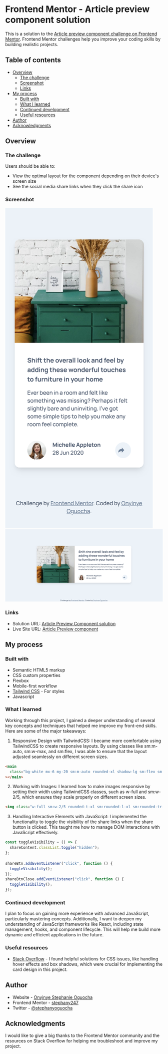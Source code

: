 # Frontend Mentor - Article preview component solution

This is a solution to the [Article preview component challenge on Frontend Mentor](https://www.frontendmentor.io/challenges/article-preview-component-dYBN_pYFT). Frontend Mentor challenges help you improve your coding skills by building realistic projects.

## Table of contents

- [Overview](#overview)
  - [The challenge](#the-challenge)
  - [Screenshot](#screenshot)
  - [Links](#links)
- [My process](#my-process)
  - [Built with](#built-with)
  - [What I learned](#what-i-learned)
  - [Continued development](#continued-development)
  - [Useful resources](#useful-resources)
- [Author](#author)
- [Acknowledgments](#acknowledgments)


## Overview

### The challenge

Users should be able to:

- View the optimal layout for the component depending on their device's screen size
- See the social media share links when they click the share icon

### Screenshot

![](./images/Screenshot%202024-12-14%20at%2020-34-27%20Frontend%20Mentor%20Article%20preview%20component.png)
![](./images/Screenshot%202024-12-14%20at%2020-33-33%20Frontend%20Mentor%20Article%20preview%20component.png)

### Links

- Solution URL: [Article Preview Component solution](https://github.com/stephany247/article-preview-component)
- Live Site URL: [Article Preview component](https://stephany247.github.io/article-preview-component/)

## My process

### Built with

- Semantic HTML5 markup
- CSS custom properties
- Flexbox
- Mobile-first workflow
- [Tailwind CSS](https://tailwindcss.com/docs/installation) - For styles
- Javascript

### What I learned

Working through this project, I gained a deeper understanding of several key concepts and techniques that helped me improve my front-end skills. Here are some of the major takeaways:

1. Responsive Design with TailwindCSS: I became more comfortable using TailwindCSS to create responsive layouts. By using classes like sm:m-auto, sm:w-max, and sm:flex, I was able to ensure that the layout adjusted seamlessly on different screen sizes.

```html
<main
  class="bg-white mx-6 my-20 sm:m-auto rounded-xl shadow-lg sm:flex sm:flex-row max-w-screen-md sm:w-max"
></main>
```

2. Working with Images: I learned how to make images responsive by setting their width using TailwindCSS classes, such as w-full and sm:w-2/5, which ensures they scale properly on different screen sizes.

```html
<img class="w-full sm:w-2/5 rounded-t-xl sm:rounded-l-xl sm:rounded-tr-none h-auto"
```

3. Handling Interactive Elements with JavaScript: I implemented the functionality to toggle the visibility of the share links when the share button is clicked. This taught me how to manage DOM interactions with JavaScript effectively.

```js
const toggleVisibility = () => {
  shareContent.classList.toggle("hidden");
};

shareBtn.addEventListener("click", function () {
  toggleVisibility();
});
shareBtnClose.addEventListener("click", function () {
  toggleVisibility();
});
```

### Continued development

I plan to focus on gaining more experience with advanced JavaScript, particularly mastering concepts. Additionally, I want to deepen my understanding of JavaScript frameworks like React, including state management, hooks, and component lifecycle. This will help me build more dynamic and efficient applications in the future.

### Useful resources

- [Stack Overflow](https://stackoverflow.com/) - I found helpful solutions for CSS issues, like handling hover effects and box shadows, which were crucial for implementing the card design in this project.

## Author

- Website - [Onyinye Stephanie Oguocha](https://www.your-site.com)
- Frontend Mentor - [stephany247](https://www.frontendmentor.io/profile/stephany247)
- Twitter - [@stephanyoguocha](https://x.com/stephanyoguocha)

## Acknowledgments

I would like to give a big thanks to the Frontend Mentor community and the resources on Stack Overflow for helping me troubleshoot and improve my project.
